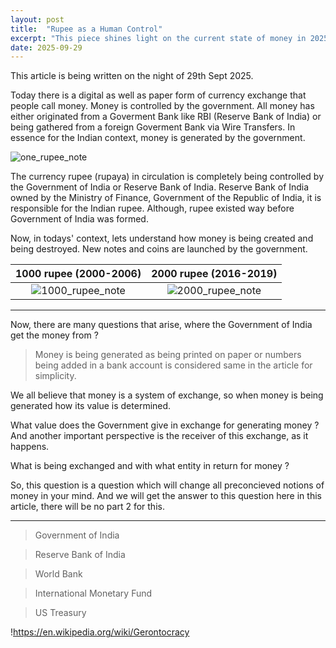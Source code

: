 ```yaml
---
layout: post
title:  "Rupee as a Human Control"
excerpt: "This piece shines light on the current state of money in 2025. And how it controls human life."
date: 2025-09-29
---
```


This article is being written on the night of 29th Sept 2025.

Today there is a digital as well as paper form of currency exchange that people call money. Money is controlled by the government. All money has either originated from a Goverment Bank like RBI (Reserve Bank of India) or being gathered from a foreign Goverment Bank via Wire Transfers. In essence for the Indian context, money is generated by the government.

![one_rupee_note](https://upload.wikimedia.org/wikipedia/commons/8/8c/India_1_R_2015%2C_obverse.jpg)

The currency rupee (rupaya) in circulation is completely being controlled by the Government of India or Reserve Bank of India. Reserve Bank of India owned by the Ministry of Finance, Government of the Republic of India, it is responsible for the Indian rupee. Although, rupee existed way before Government of India was formed.

Now, in todays' context, lets understand how money is being created and being destroyed. New notes and coins are launched by the government.

1000 rupee (2000-2006) | 2000 rupee (2016-2019)
:-----------:|:--------------------:
![1000_rupee_note](https://upload.wikimedia.org/wikipedia/commons/0/04/India_1000_INR%2C_MG_series%2C_2006%2C_obverse.jpg) | ![2000_rupee_note](https://upload.wikimedia.org/wikipedia/commons/0/07/India_new_2000_INR%2C_MG_series%2C_2016%2C_obverse.jpg)



---

Now, there are many questions that arise, where the Government of India get the money from ?

> Money is being generated as being printed on paper or numbers being added in a bank account is considered same in the article for simplicity.

We all believe that money is a system of exchange, so when money is being generated how its value is determined.

What value does the Government give in exchange for generating money ? And another important perspective is the receiver of this exchange, as it happens.

What is being exchanged and with what entity in return for money ?

So, this question is a question which will change all preconcieved notions of money in your mind. And we will get the answer to this question here in this article, there will be no part 2 for this.

---

> Government of India

> Reserve Bank of India

> World Bank

> International Monetary Fund

> US Treasury



!https://en.wikipedia.org/wiki/Gerontocracy

